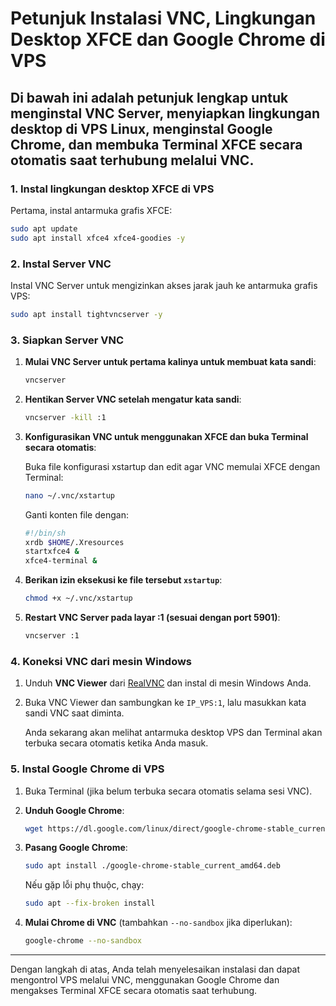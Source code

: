 
# Petunjuk Instalasi VNC, Lingkungan Desktop XFCE dan Google Chrome di VPS

Di bawah ini adalah petunjuk lengkap untuk menginstal VNC Server, menyiapkan lingkungan desktop di VPS Linux, menginstal Google Chrome, dan membuka Terminal XFCE secara otomatis saat terhubung melalui VNC.
---

### 1. Instal lingkungan desktop XFCE di VPS

Pertama, instal antarmuka grafis XFCE:

```bash
sudo apt update
sudo apt install xfce4 xfce4-goodies -y
```

### 2. Instal Server VNC

Instal VNC Server untuk mengizinkan akses jarak jauh ke antarmuka grafis VPS:

```bash
sudo apt install tightvncserver -y
```

### 3. Siapkan Server VNC

1. **Mulai VNC Server untuk pertama kalinya untuk membuat kata sandi**:

   ```bash
   vncserver
   ```

2. **Hentikan Server VNC setelah mengatur kata sandi**:

   ```bash
   vncserver -kill :1
   ```

3. **Konfigurasikan VNC untuk menggunakan XFCE dan buka Terminal secara otomatis**:

   Buka file konfigurasi xstartup dan edit agar VNC memulai XFCE dengan Terminal:

   ```bash
   nano ~/.vnc/xstartup
   ```

   Ganti konten file dengan:

   ```bash
   #!/bin/sh
   xrdb $HOME/.Xresources
   startxfce4 &
   xfce4-terminal &
   ```

4. **Berikan izin eksekusi ke file tersebut `xstartup`**:

   ```bash
   chmod +x ~/.vnc/xstartup
   ```

5. **Restart VNC Server pada layar :1 (sesuai dengan port 5901)**:

   ```bash
   vncserver :1
   ```

### 4. Koneksi VNC dari mesin Windows

1. Unduh **VNC Viewer** dari [RealVNC](https://www.realvnc.com/en/connect/download/viewer/) dan instal di mesin Windows Anda.
2. Buka VNC Viewer dan sambungkan ke `IP_VPS:1`, lalu masukkan kata sandi VNC saat diminta.

   Anda sekarang akan melihat antarmuka desktop VPS dan Terminal akan terbuka secara otomatis ketika Anda masuk.

### 5. Instal Google Chrome di VPS

1. Buka Terminal (jika belum terbuka secara otomatis selama sesi VNC).
2. **Unduh Google Chrome**:

   ```bash
   wget https://dl.google.com/linux/direct/google-chrome-stable_current_amd64.deb
   ```

3. **Pasang Google Chrome**:

   ```bash
   sudo apt install ./google-chrome-stable_current_amd64.deb
   ```

   Nếu gặp lỗi phụ thuộc, chạy:

   ```bash
   sudo apt --fix-broken install
   ```

4. **Mulai Chrome di VNC** (tambahkan `--no-sandbox` jika diperlukan):

   ```bash
   google-chrome --no-sandbox
   ```

---

Dengan langkah di atas, Anda telah menyelesaikan instalasi dan dapat mengontrol VPS melalui VNC, menggunakan Google Chrome dan mengakses Terminal XFCE secara otomatis saat terhubung.
